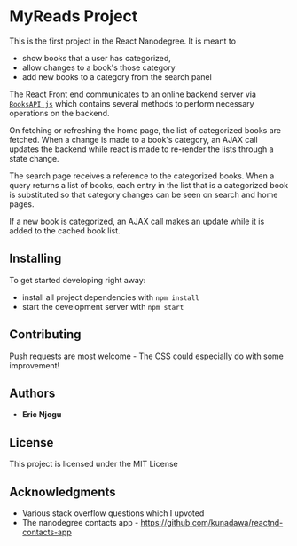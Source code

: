 # MyReads Project
 This is the first project in the React Nanodegree. It is meant to 
 * show books that a user has categorized, 
 * allow changes to a book's those category
 * add new books to a category from the search panel
 
The React Front end communicates to an online backend server via [`BooksAPI.js`](src/BooksAPI.js) which contains several methods to perform necessary operations on the backend.

On fetching or refreshing the home page, the list of categorized books are fetched. When a change is made to a book's category, an AJAX call updates the backend while react is made to re-render the lists through a state change.

The search page receives a reference to the categorized books. When a query returns a list of books, each entry in the list that is a categorized book is substituted so that category changes can be seen on search and home pages.

If a new book is categorized, an AJAX call makes an update while it is added to the cached book list.

## Installing

To get started developing right away:

* install all project dependencies with `npm install`
* start the development server with `npm start`


## Contributing
Push requests are most welcome - The CSS could especially do with some improvement!

## Authors

* **Eric Njogu**

## License

This project is licensed under the MIT License

## Acknowledgments

* Various stack overflow questions which I upvoted
* The nanodegree contacts app - https://github.com/kunadawa/reactnd-contacts-app

